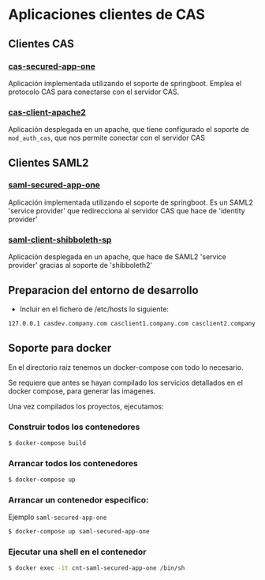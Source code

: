 # Aplicaciones clientes de CAS

## Clientes CAS

### [cas-secured-app-one](cas-secured-app-one/README.md) 

Aplicación implementada utilizando el soporte de springboot. Emplea el protocolo CAS para conectarse con el servidor CAS.

### [cas-client-apache2](cas-client-apache2/README.md)

Aplicación desplegada en un apache, que tiene configurado el soporte de `mod_auth_cas`, que nos permite conectar con el servidor CAS

## Clientes SAML2

### [saml-secured-app-one](saml-secured-app-one/README.md) 

Aplicación implementada utilizando el soporte de springboot. Es un SAML2 'service provider' que redirecciona al servidor CAS que hace de 'identity provider'
 
### [saml-client-shibboleth-sp](saml-client-shibboleth-sp/README.md) 

Aplicación desplegada en un apache, que hace de SAML2 'service provider' gracias al soporte de 'shibboleth2'

## Preparacion del entorno de desarrollo

- Incluir en el fichero de /etc/hosts lo siguiente:

```bash
127.0.0.1 casdev.company.com casclient1.company.com casclient2.company.com samlclient1.company.com samlclient2.company.com
```

## Soporte para docker

En el directorio raiz tenemos un docker-compose con todo lo necesario. 

Se requiere que antes se hayan compilado los servicios detallados en el docker compose, para generar las imagenes. 

Una vez compilados los proyectos, ejecutamos:

### Construir todos los contenedores

```bash
$ docker-compose build
```

### Arrancar todos los contenedores

```bash
$ docker-compose up
```

### Arrancar un contenedor especifico: 

Ejemplo `saml-secured-app-one`

```bash
$ docker-compose up saml-secured-app-one
```

### Ejecutar una shell en el contenedor

```bash
$ docker exec -it cnt-saml-secured-app-one /bin/sh
```

